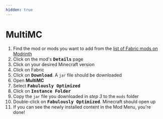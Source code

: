 ```yaml
---
hidden: true
---
```


# MultiMC

1. Find the mod or mods you want to add from the [list of Fabric mods on Modrinth](https://modrinth.com/mods?g=categories:fabric)
2. Click on the mod's <kbd>**Details**</kbd> page
3. Click on your desired Minecraft version
4. Click on Fabric
5. Click on <kbd>**Download**</kbd>. A `jar` file should be downloaded
6. Open **MultiMC**
7. Select <kbd>**Fabulously Optimized**</kbd>
8. Click on <kbd>**Instance Folder**</kbd>
9. Copy the `jar` file you downloaded in _step 3_ to the `mods` folder
10. Double-click on <kbd>**Fabulously Optimized**</kbd>. Minecraft should open up
11. If you can see the newly installed content in the Mod Menu, you're done!
